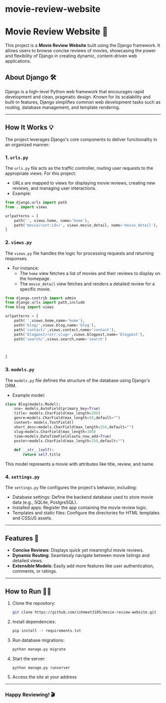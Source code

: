 # movie-review-website
# Movie Review Website 🎥

This project is a **Movie Review Website** built using the Django framework. It allows users to browse concise reviews of movies, showcasing the power and flexibility of Django in creating dynamic, content-driven web applications.

## About Django 🛠️

Django is a high-level Python web framework that encourages rapid development and clean, pragmatic design. Known for its scalability and built-in features, Django simplifies common web development tasks such as routing, database management, and template rendering.

---

## How It Works 💡

The project leverages Django's core components to deliver functionality in an organized manner:

### **1. `urls.py`**
The `urls.py` file acts as the traffic controller, routing user requests to the appropriate views. For this project:
- URLs are mapped to views for displaying movie reviews, creating new reviews, and managing user interactions.
- Example:
```python
from django.urls import path
from . import views

urlpatterns = [
    path('', views.home, name='home'),
    path('movie/<int:id>/', views.movie_detail, name='movie_detail'),
]
```

### **2. `views.py`**
The `views.py` file handles the logic for processing requests and returning responses. 
- For instance:
  - The `home` view fetches a list of movies and their reviews to display on the homepage.
  - The `movie_detail` view fetches and renders a detailed review for a specific movie.
```python
from django.contrib import admin
from django.urls import path,include
from blog import views

urlpatterns = [
    path('',views.home,name='home'),
    path('blog/',views.blog,name='blog'),
    path('contact/',views.contact,name='contact'),
    path('blogpost/<str:slug>',views.blogpost,name='blogpost'),
    path('search/',views.search,name='search')


   
]
```

### **3. `models.py`**
The `models.py` file defines the structure of the database using Django's ORM. 
- Example model:
```python
class Blog(models.Model):
    sno= models.AutoField(primary_key=True)
    title= models.CharField(max_length=200)
    genre=models.CharField(max_length=50,default="")
    content= models.TextField()
    short_desc=models.CharField(max_length=250,default="")
    slug=models.CharField(max_length=300)
    time=models.DateTimeField(auto_now_add=True)
    poster=models.CharField(max_length=250,default="")
  
    def __str__(self):
        return self.title
```
This model represents a movie with attributes like title, review, and name.

### **4. `settings.py`**
The `settings.py` file configures the project's behavior, including:
- Database settings: Define the backend database used to store movie data (e.g., SQLite, PostgreSQL).
- Installed apps: Register the app containing the movie review logic.
- Templates and static files: Configure the directories for HTML templates and CSS/JS assets.

---

## Features 🌟
- **Concise Reviews**: Displays quick yet meaningful movie reviews.
- **Dynamic Routing**: Seamlessly navigate between movie listings and detailed views.
- **Extensible Models**: Easily add more features like user authentication, comments, or ratings.

---

## How to Run 🏃‍♂️
1. Clone the repository:
   ```bash
   git clone https://github.com/ishmeet3105/movie-review-website.git
   ```
2. Install dependencies:
   ```bash
   pip install -r requirements.txt
   ```
3. Run database migrations:
   ```bash
   python manage.py migrate
   ```
4. Start the server:
   ```bash
   python manage.py runserver
   ```
5. Access the site at your address

---

### **Happy Reviewing!** 🎬
